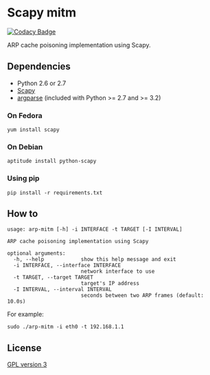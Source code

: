 # Scapy mitm

[![Codacy Badge](https://api.codacy.com/project/badge/Grade/f5ccc6e8643f4bd9bddfb1e4f7377fac)](https://www.codacy.com/app/skyper/scapy-mitm?utm_source=github.com&amp;utm_medium=referral&amp;utm_content=SkypLabs/scapy-mitm&amp;utm_campaign=Badge_Grade)

ARP cache poisoning implementation using Scapy.

## Dependencies

* Python 2.6 or 2.7
* [Scapy][scapy]
* [argparse][argparse] (included with Python >= 2.7 and >= 3.2)

### On Fedora

    yum install scapy

### On Debian

    aptitude install python-scapy

### Using pip

    pip install -r requirements.txt

## How to

    usage: arp-mitm [-h] -i INTERFACE -t TARGET [-I INTERVAL]

    ARP cache poisoning implementation using Scapy

    optional arguments:
      -h, --help            show this help message and exit
      -i INTERFACE, --interface INTERFACE
                            network interface to use
      -t TARGET, --target TARGET
                            target's IP address
      -I INTERVAL, --interval INTERVAL
                            seconds between two ARP frames (default: 10.0s)

For example:

    sudo ./arp-mitm -i eth0 -t 192.168.1.1

## License

[GPL version 3][GPLv3]

 [scapy]: https://pypi.python.org/pypi/scapy "Scapy: interactive packet manipulation tool"
 [argparse]: https://pypi.python.org/pypi/argparse "argparse: Python command-line parsing library"
 [GPLv3]: https://www.gnu.org/licenses/gpl.txt "GPL version 3"
